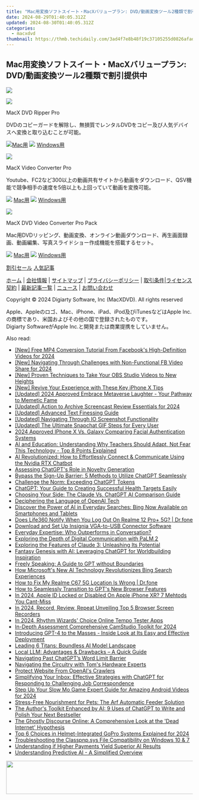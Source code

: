 ```yaml
---
title: "Mac用変換ソフトスイート・MacXバリュープラン: DVD/動画変換ツール2種類で割引提供中"
date: 2024-08-29T01:40:05.312Z
updated: 2024-08-30T01:40:05.312Z
categories:
  - macxdvd
thumbnail: https://thmb.techidaily.com/3ad4f7e8b48f19c37105255d0826afad52f6608bef33c5c37cef1bfce8aa66b0.jpeg
---
```


## Mac用変換ソフトスイート・MacXバリュープラン: DVD/動画変換ツール2種類で割引提供中

![](https://www.macxdvd.com/mobile-images/index/nav-more.png)

![](https://www.macxdvd.com/mobile-images/index/mi1.png)

MacX DVD Ripper Pro

DVDのコピーガードを解除し、無損質でレンタルDVDをコピー及び人気デバイスへ変換と取り込むことが可能。

![](https://www.macxdvd.com/mobile-images/index/mm.png)[Mac用](https://tools.techidaily.com/macxdvd/products/) ![](https://www.macxdvd.com/mobile-images/index/mw.png) [Windows用](https://tools.techidaily.com/macxdvd/products/) 

![](https://www.macxdvd.com/mobile-images/index/mi2.png)

MacX Video Converter Pro

Youtube、FC2など300以上の動画共有サイトから動画をダウンロード、QSV機能で競争相手の速度を5倍以上も上回っていて動画を変換可能。

![](https://www.macxdvd.com/mobile-images/index/mm.png) [Mac用](https://tools.techidaily.com/macxdvd/products/) ![](https://www.macxdvd.com/mobile-images/index/mw.png) [Windows用](https://tools.techidaily.com/macxdvd/products/) 

![](https://www.macxdvd.com/mobile-images/index/mi3.png)

MacX DVD Video Converter Pro Pack

Mac用DVDリッピング、動画変換、オンライン動画ダウンロード、再生画面録画、動画編集、写真スライドショー作成機能を搭載するセット。

![](https://www.macxdvd.com/mobile-images/index/mm.png) [Mac用](https://tools.techidaily.com/macxdvd/products/) ![](https://www.macxdvd.com/mobile-images/index/mw.png) [Windows用](https://tools.techidaily.com/macxdvd/products/) 

[割引セール](https://tools.techidaily.com/macxdvd/products/) [人気記事](https://tools.techidaily.com/macxdvd/products/) 



[ホーム](https://tools.techidaily.com/macxdvd/products/) | [会社情報](https://tools.techidaily.com/macxdvd/products/) | [サイトマップ](https://tools.techidaily.com/macxdvd/products/) | [プライバシーポリシー](https://tools.techidaily.com/macxdvd/products/) | [取引条件](https://tools.techidaily.com/macxdvd/products/)|[ライセンス契約](https://tools.techidaily.com/macxdvd/products/) | [最新記事一覧](https://tools.techidaily.com/macxdvd/products/) | [ニュース](https://tools.techidaily.com/macxdvd/products/) | [お問い合わせ](https://tools.techidaily.com/macxdvd/products/)

Copyright © 2024 Digiarty Software, Inc (MacXDVD). All rights reserved

Apple、Appleのロゴ、Mac、iPhone、iPad、iPod及びiTunesなどはApple Inc.の商標であり、米国およびその他の国で登録されたものです。  
Digiarty SoftwareがApple Inc.と開発または商業提携をしていません。

<ins class="adsbygoogle"
     style="display:block"
     data-ad-format="autorelaxed"
     data-ad-client="ca-pub-7571918770474297"
     data-ad-slot="1223367746"></ins>



<ins class="adsbygoogle"
     style="display:block"
     data-ad-client="ca-pub-7571918770474297"
     data-ad-slot="8358498916"
     data-ad-format="auto"
     data-full-width-responsive="true"></ins>

<span class="atpl-alsoreadstyle">Also read:</span>
<div><ul>
<li><a href="https://facebook-clips.techidaily.com/new-free-mp4-conversion-tutorial-from-facebooks-high-definition-videos-for-2024/"><u>[New] Free MP4 Conversion Tutorial From Facebook's High-Definition Videos for 2024</u></a></li>
<li><a href="https://facebook-video-content.techidaily.com/new-navigating-through-challenges-with-non-functional-fb-video-share-for-2024/"><u>[New] Navigating Through Challenges with Non-Functional FB Video Share for 2024</u></a></li>
<li><a href="https://digital-screen-recording.techidaily.com/new-proven-techniques-to-take-your-obs-studio-videos-to-new-heights/"><u>[New] Proven Techniques to Take Your OBS Studio Videos to New Heights</u></a></li>
<li><a href="https://extra-approaches.techidaily.com/new-revive-your-experience-with-these-key-iphone-x-tips/"><u>[New] Revive Your Experience with These Key iPhone X Tips</u></a></li>
<li><a href="https://vp-tips.techidaily.com/updated-2024-approved-embrace-metaverse-laughter-your-pathway-to-memetic-fame/"><u>[Updated] 2024 Approved  Embrace Metaverse Laughter - Your Pathway to Memetic Fame</u></a></li>
<li><a href="https://screen-sharing-recording.techidaily.com/updated-action-to-archive-screencast-review-essentials-for-2024/"><u>[Updated] Action to Archive  Screencast Review Essentials for 2024</u></a></li>
<li><a href="https://extra-tips.techidaily.com/updated-advanced-text-finessing-guide/"><u>[Updated] Advanced Text Finessing Guide</u></a></li>
<li><a href="https://on-screen-recording.techidaily.com/updated-navigating-through-io-screenshot-functionality/"><u>[Updated] Navigating Through IO Screenshot Functionality</u></a></li>
<li><a href="https://snapchat-videos.techidaily.com/updated-the-ultimate-snapchat-gif-steps-for-every-user/"><u>[Updated] The Ultimate Snapchat GIF Steps for Every User</u></a></li>
<li><a href="https://fox-boxes.techidaily.com/2024-approved-iphone-x-vs-galaxy-comparing-facial-authentication-systems/"><u>2024 Approved  IPhone X Vs. Galaxy  Comparing Facial Authentication Systems</u></a></li>
<li><a href="https://tech-revival.techidaily.com/ai-and-education-understanding-why-teachers-should-adapt-not-fear-this-technology-top-8-points-explained/"><u>AI and Education: Understanding Why Teachers Should Adapt, Not Fear This Technology - Top 8 Points Explained</u></a></li>
<li><a href="https://tech-revival.techidaily.com/ai-revolutionized-how-to-effortlessly-connect-and-communicate-using-the-nvidia-rtx-chatbot/"><u>AI Revolutionized: How to Effortlessly Connect & Communicate Using the Nvidia RTX Chatbot</u></a></li>
<li><a href="https://tech-revival.techidaily.com/assessing-chatgpts-role-in-novelty-generation/"><u>Assessing ChatGPT's Role in Novelty Generation</u></a></li>
<li><a href="https://tech-revival.techidaily.com/bypass-the-sign-up-barrier-5-methods-to-utilize-chatgpt-seamlessly/"><u>Bypass the Sign-Up Barrier: 5 Methods to Utilize ChatGPT Seamlessly</u></a></li>
<li><a href="https://tech-revival.techidaily.com/challenge-the-norm-exceeding-chatgpt-tokens/"><u>Challenge the Norm: Exceeding ChatGPT Tokens</u></a></li>
<li><a href="https://tech-revival.techidaily.com/chatgpt-your-guide-to-creating-successful-health-targets-easily/"><u>ChatGPT: Your Guide to Creating Successful Health Targets Easily</u></a></li>
<li><a href="https://tech-revival.techidaily.com/choosing-your-side-the-claude-vs-chatgpt-ai-comparison-guide/"><u>Choosing Your Side: The Claude Vs. ChatGPT AI Comparison Guide</u></a></li>
<li><a href="https://tech-revival.techidaily.com/deciphering-the-language-of-openai-tech/"><u>Deciphering the Language of OpenAI Tech</u></a></li>
<li><a href="https://tech-revival.techidaily.com/discover-the-power-of-ai-in-everyday-searches-bing-now-available-on-smartphones-and-tablets/"><u>Discover the Power of AI in Everyday Searches: Bing Now Available on Smartphones and Tablets</u></a></li>
<li><a href="https://fake-location.techidaily.com/does-life360-notify-when-you-log-out-on-realme-12-proplus-5g-drfone-by-drfone-virtual-android/"><u>Does Life360 Notify When You Log Out On Realme 12 Pro+ 5G? | Dr.fone</u></a></li>
<li><a href="https://hardware-updates.techidaily.com/download-and-set-up-insignia-vga-to-usb-connector-software/"><u>Download and Set Up Insignia VGA-to-USB Connector Software</u></a></li>
<li><a href="https://tech-revival.techidaily.com/everyday-expertise-who-outperforms-in-conversation/"><u>Everyday Expertise: Who Outperforms in Conversation?</u></a></li>
<li><a href="https://tech-hub.techidaily.com/exploring-the-depth-of-digital-communication-with-palm-2/"><u>Exploring the Depth of Digital Communication with PaLM 2</u></a></li>
<li><a href="https://tech-revival.techidaily.com/exploring-the-features-of-claude-3-unleashing-its-potential/"><u>Exploring the Features of Claude 3: Unleashing Its Potential</u></a></li>
<li><a href="https://tech-revival.techidaily.com/fantasy-genesis-with-ai-leveraging-chatgpt-for-worldbuilding-inspiration/"><u>Fantasy Genesis with AI: Leveraging ChatGPT for Worldbuilding Inspiration</u></a></li>
<li><a href="https://tech-revival.techidaily.com/freely-speaking-a-guide-to-gpt-without-boundaries/"><u>Freely Speaking: A Guide to GPT without Boundaries</u></a></li>
<li><a href="https://tech-revival.techidaily.com/how-microsofts-new-ai-technology-revolutionizes-bing-search-experiences/"><u>How Microsoft's New AI Technology Revolutionizes Bing Search Experiences</u></a></li>
<li><a href="https://fake-location.techidaily.com/how-to-fix-my-realme-c67-5g-location-is-wrong-drfone-by-drfone-virtual-android/"><u>How to Fix My Realme C67 5G Location Is Wrong | Dr.fone</u></a></li>
<li><a href="https://tech-revival.techidaily.com/how-to-seamlessly-transition-to-gpts-new-browser-features/"><u>How to Seamlessly Transition to GPT's New Browser Features</u></a></li>
<li><a href="https://apple-account.techidaily.com/in-2024-apple-id-locked-or-disabled-on-apple-iphone-xr-7-mehtods-you-cant-miss-by-drfone-ios/"><u>In 2024, Apple ID Locked or Disabled On Apple iPhone XR? 7 Mehtods You Cant-Miss</u></a></li>
<li><a href="https://on-screen-recording.techidaily.com/in-2024-record-review-repeat-unveiling-top-5-browser-screen-recorders/"><u>In 2024, Record, Review, Repeat  Unveiling Top 5 Browser Screen Recorders</u></a></li>
<li><a href="https://extra-guidance.techidaily.com/in-2024-rhythm-wizards-choice-online-tempo-tester-apps/"><u>In 2024, Rhythm Wizards' Choice  Online Tempo Tester Apps</u></a></li>
<li><a href="https://screen-mirroring-recording.techidaily.com/in-depth-assessment-comprehensive-camstudio-toolkit-for-2024/"><u>In-Depth Assessment  Comprehensive CamStudio Toolkit for 2024</u></a></li>
<li><a href="https://tech-revival.techidaily.com/introducing-gpt-4-to-the-masses-inside-look-at-its-easy-and-effective-deployment/"><u>Introducing GPT-4 to the Masses - Inside Look at Its Easy and Effective Deployment</u></a></li>
<li><a href="https://tech-revival.techidaily.com/leading-6-titans-boundless-ai-model-landscape/"><u>Leading 6 Titans: Boundless AI Model Landscape</u></a></li>
<li><a href="https://tech-revival.techidaily.com/local-llm-advantages-and-drawbacks-a-quick-guide/"><u>Local LLM: Advantages & Drawbacks – A Quick Guide</u></a></li>
<li><a href="https://tech-revival.techidaily.com/navigating-past-chatgpts-word-limit-barrier/"><u>Navigating Past ChatGPT’s Word Limit Barrier</u></a></li>
<li><a href="https://hardware-tips.techidaily.com/navigating-the-circuitry-with-toms-hardware-experts/"><u>Navigating the Circuitry with Tom's Hardware Experts</u></a></li>
<li><a href="https://tech-revival.techidaily.com/protect-website-from-openais-crawlers/"><u>Protect Website From OpenAI's Crawlers</u></a></li>
<li><a href="https://tech-revival.techidaily.com/simplifying-your-inbox-effective-strategies-with-chatgpt-for-responding-to-challenging-job-correspondence/"><u>Simplifying Your Inbox: Effective Strategies with ChatGPT for Responding to Challenging Job Correspondence</u></a></li>
<li><a href="https://vp-tips.techidaily.com/step-up-your-slow-mo-game-expert-guide-for-amazing-android-videos-for-2024/"><u>Step Up Your Slow Mo Game  Expert Guide for Amazing Android Videos for 2024</u></a></li>
<li><a href="https://buynow-reviews.techidaily.com/stress-free-nourishment-for-pets-the-arf-automatic-feeder-solution/"><u>Stress-Free Nourishment for Pets: The Arf Automatic Feeder Solution</u></a></li>
<li><a href="https://tech-revival.techidaily.com/the-authors-toolkit-enhanced-by-ai-9-uses-of-chatgpt-to-write-and-polish-your-next-bestseller/"><u>The Author's Toolkit Enhanced by AI: 9 Uses of ChatGPT to Write and Polish Your Next Bestseller</u></a></li>
<li><a href="https://tech-revival.techidaily.com/the-ghostly-discourse-online-a-comprehensive-look-at-the-dead-internet-hypothesis/"><u>The Ghostly Discourse Online: A Comprehensive Look at the 'Dead Internet' Hypothesis</u></a></li>
<li><a href="https://some-guidance.techidaily.com/top-6-choices-in-helmet-integrated-gopro-systems-explained-for-2024/"><u>Top 6 Choices in Helmet-Integrated GoPro Systems Explained for 2024</u></a></li>
<li><a href="https://blue-screen-error.techidaily.com/troubleshooting-the-classpnpsys-file-compatibility-on-windows-10-and-7/"><u>Troubleshooting the Classpnp.sys File Compatibility on Windows 10 & 7</u></a></li>
<li><a href="https://tech-revival.techidaily.com/understanding-if-higher-payments-yield-superior-ai-results/"><u>Understanding if Higher Payments Yield Superior AI Results</u></a></li>
<li><a href="https://tech-revival.techidaily.com/understanding-predictive-ai-a-simplified-overview/"><u>Understanding Predictive AI - A Simplified Overview</u></a></li>
</ul></div>

<!-- affiliate ads begin -->
<a href="https://natural-cycles.sjv.io/c/5597632/2072200/17885" target="_top" id="2072200"><img src="//a.impactradius-go.com/display-ad/17885-2072200" border="0" alt="" width="728" height="90"/></a><img height="0" width="0" src="https://imp.pxf.io/i/5597632/2072200/17885" style="position:absolute;visibility:hidden;" border="0" />
<!-- affiliate ads end -->